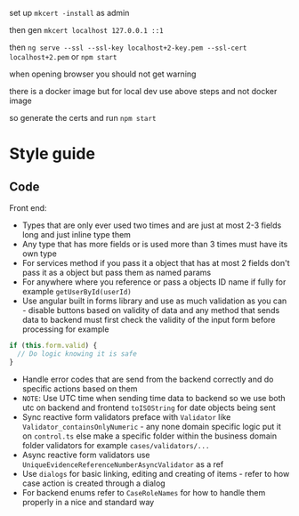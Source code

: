set up `mkcert -install` as admin

then gen `mkcert localhost 127.0.0.1 ::1`

then `ng serve --ssl --ssl-key localhost+2-key.pem --ssl-cert localhost+2.pem` or `npm start`

when opening browser you should not get warning

there is a docker image but for local dev use above steps and not docker image

so generate the certs and run `npm start`

# Style guide

## Code

Front end:

- Types that are only ever used two times and are just at most 2-3 fields long and just inline type them
- Any type that has more fields or is used more than 3 times must have its own type
- For services method if you pass it a object that has at most 2 fields don't pass it as a object but pass them as named params
- For anywhere where you reference or pass a objects ID name if fully for example `getUserById(userId)`
- Use angular built in forms library and use as much validation as you can - disable buttons based on validity of data
  and any method that sends data to backend must first check the validity of the input form before processing for example

```js
if (this.form.valid) {
  // Do logic knowing it is safe
}
```

- Handle error codes that are send from the backend correctly and do specific actions based on them
- `NOTE`: Use UTC time when sending time data to backend so we use both utc on backend and frontend `toISOString` for date objects being sent
- Sync reactive form validators preface with `Validator` like `Validator_containsOnlyNumeric` - any none domain specific logic put it on `control.ts` else 
make a specific folder within the business domain folder validators for example `cases/validators/...`
- Async reactive form validators use `UniqueEvidenceReferenceNumberAsyncValidator` as a ref
- Use `dialogs` for basic linking, editing and creating of items - refer to how case action is created through a dialog
- For backend enums refer to `CaseRoleNames` for how to handle them properly in a nice and standard way
